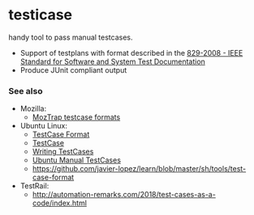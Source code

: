 # testicase

handy tool to pass manual testcases.

- Support of testplans with format described in the [829-2008 - IEEE Standard for Software and System Test Documentation](https://standards.ieee.org/findstds/standard/829-2008.html)
- Produce JUnit compliant output

### See also

- Mozilla:
  - [MozTrap testcase formats](https://moztrap.readthedocs.io/en/latest/userguide/ui/import.html)
- Ubuntu Linux:
  - [TestCase Format](https://wiki.ubuntu.com/Testing/TestCaseFormat)
  - [TestCase](https://wiki.ubuntu.com/QATeam/TestCase)
  - [Writing TestCases](https://wiki.ubuntu.com/QATeam/ContributingTestcases/Manual/Writing)
  - [Ubuntu Manual TestCases](https://launchpad.net/ubuntu-manual-tests/)
  - https://github.com/javier-lopez/learn/blob/master/sh/tools/test-case-format
- TestRail:
  - http://automation-remarks.com/2018/test-cases-as-a-code/index.html
